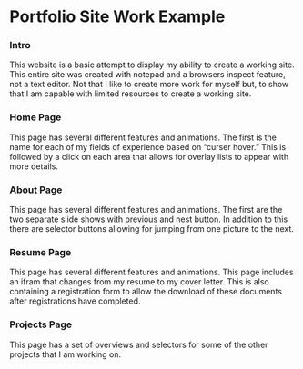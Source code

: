 # Portfolio Site Work Example

### Intro

This website is a basic attempt to display my ability to create a 
working site. This entire site was created with notepad and a 
browsers inspect feature, not a text editor. Not that I like to 
create more work for myself but, to show that I am capable with 
limited resources to create a working site.

### Home Page

This page has several different features and animations. The first 
is the name for each of my fields of experience based on “curser hover.” This 
is followed by a click on each area that allows for overlay lists to 
appear with more details.

### About Page

This page has several different features and animations. The first 
are the two separate slide shows with previous and nest button. In 
addition to this there are selector buttons allowing for jumping 
from one picture to the next.

### Resume Page

This page has several different features and animations. This page
includes an ifram that changes from my resume to my cover letter. 
This is also containing a registration form to allow the download of 
these documents after registrations have completed.

### Projects Page

This page has a set of overviews and selectors for some of the other 
projects that I am working on.
